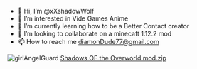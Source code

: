 - 👋 Hi, I’m @xXshadowWolf
- 👀 I’m interested in Vide Games Anime 
- 🌱 I’m currently learning how to be a Better Contact creator
- 💞️ I’m looking to collaborate on a minecaft 1.12.2 mod
- 📫 How to reach me diamonDude77@gmail.com

<!---
xXshadowWolf/xXshadowWolf is a ✨ special ✨ repository because its `README.md` (this file) appears on your GitHub profile.
You can click the Preview link to take a look at your changes.
--->
![girlAngelGuard](https://user-images.githubusercontent.com/104045022/200082718-7cd9a4c9-1bdb-4dcb-a1a1-2f2e5782da00.png)
[Shadows OF the Overworld mod.zip](https://github.com/xXshadowWolf/xXshadowWolf/files/9942303/Shadows.OF.the.Overworld.mod.zip)
